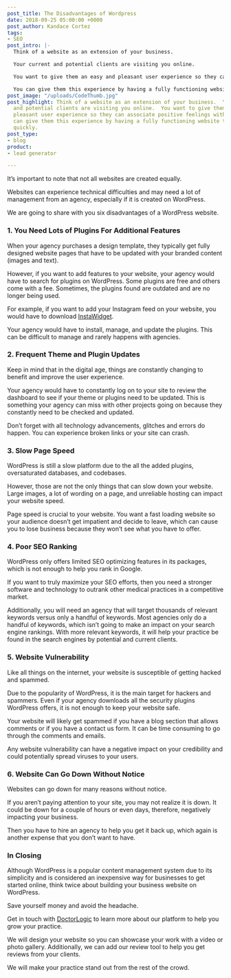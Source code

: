 ```yaml
---
post_title: The Disadvantages of Wordpress
date: 2018-09-25 05:00:00 +0000
post_author: Kandace Cortez
tags:
- SEO
post_intro: |-
  Think of a website as an extension of your business.

  Your current and potential clients are visiting you online.

  You want to give them an easy and pleasant user experience so they can associate positive feelings with your business.

  You can give them this experience by having a fully functioning website that loads up quickly.
post_image: "/uploads/CodeThumb.jpg"
post_highlight: Think of a website as an extension of your business.  Your current
  and potential clients are visiting you online.  You want to give them an easy and
  pleasant user experience so they can associate positive feelings with your business.  You
  can give them this experience by having a fully functioning website that loads up
  quickly.
post_type:
- blog
product:
- lead generator

---
```

It’s important to note that not all websites are created equally.

Websites can experience technical difficulties and may need a lot of management from an agency, especially if it is created on WordPress.

We are going to share with you six disadvantages of a WordPress website.

### 1. You Need Lots of Plugins For Additional Features

When your agency purchases a design template, they typically get fully designed website pages that have to be updated with your branded content (images and text).

However, if you want to add features to your website, your agency would have to search for plugins on WordPress. Some plugins are free and others come with a fee. Sometimes, the plugins found are outdated and are no longer being used.

For example, if you want to add your Instagram feed on your website, you would have to download [InstaWidget](https://instawidget.net/).

Your agency would have to install, manage, and update the plugins. This can be difficult to manage and rarely happens with agencies.

### 2. Frequent Theme and Plugin Updates

Keep in mind that in the digital age, things are constantly changing to benefit and improve the user experience.

Your agency would have to constantly log on to your site to review the dashboard to see if your theme or plugins need to be updated. This is something your agency can miss with other projects going on because they constantly need to be checked and updated.

Don’t forget with all technology advancements, glitches and errors do happen. You can experience broken links or your site can crash.

### 3. Slow Page Speed

WordPress is still a slow platform due to the all the added plugins, oversaturated databases, and codebases.

However, those are not the only things that can slow down your website. Large images, a lot of wording on a page, and unreliable hosting can impact your website speed.

Page speed is crucial to your website. You want a fast loading website so your audience doesn’t get impatient and decide to leave, which can cause you to lose business because they won’t see what you have to offer.

### 4. Poor SEO Ranking

WordPress only offers limited SEO optimizing features in its packages, which is not enough to help you rank in Google.

If you want to truly maximize your SEO efforts, then you need a stronger software and technology to outrank other medical practices in a competitive market.

Additionally, you will need an agency that will target thousands of relevant keywords versus only a handful of keywords. Most agencies only do a handful of keywords, which isn’t going to make an impact on your search engine rankings. With more relevant keywords, it will help your practice be found in the search engines by potential and current clients.

### 5. Website Vulnerability

Like all things on the internet, your website is susceptible of getting hacked and spammed.

Due to the popularity of WordPress, it is the main target for hackers and spammers. Even if your agency downloads all the security plugins WordPress offers, it is not enough to keep your website safe.

Your website will likely get spammed if you have a blog section that allows comments or if you have a contact us form. It can be time consuming to go through the comments and emails.

Any website vulnerability can have a negative impact on your credibility and could potentially spread viruses to your users.

### 6. Website Can Go Down Without Notice

Websites can go down for many reasons without notice.

If you aren’t paying attention to your site, you may not realize it is down. It could be down for a couple of hours or even days, therefore, negatively impacting your business.

Then you have to hire an agency to help you get it back up, which again is another expense that you don’t want to have.

### In Closing

Although WordPress is a popular content management system due to its simplicity and is considered an inexpensive way for businesses to get started online, think twice about building your business website on WordPress.

Save yourself money and avoid the headache.

Get in touch with [DoctorLogic](https://doctorlogic.com/pricing/) to learn more about our platform to help you grow your practice.

We will design your website so you can showcase your work with a video or photo gallery. Additionally, we can add our review tool to help you get reviews from your clients.

We will make your practice stand out from the rest of the crowd.